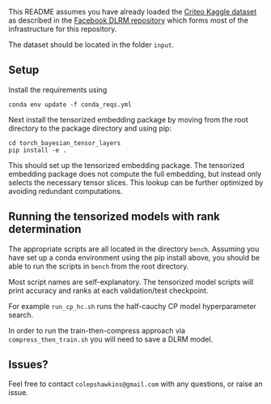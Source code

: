 This README assumes you have already loaded the [Criteo Kaggle dataset](https://labs.criteo.com/2014/02/kaggle-display-advertising-challenge-dataset/) as described in the [Facebook DLRM repository](https://github.com/facebookresearch/dlrm) which forms most of the infrastructure for this repository.

The dataset should be located in the folder `input`.

## Setup

Install the requirements using 
```
conda env update -f conda_reqs.yml
```
Next install the tensorized embedding package by moving from the root directory to the package directory and using pip:
```
cd torch_bayesian_tensor_layers
pip install -e .
```
This should set up the tensorized embedding package. The tensorized embedding package does not compute the full embedding, but instead only selects the necessary tensor slices. This lookup can be further optimized by avoiding redundant computations.

## Running the tensorized models with rank determination

The appropriate scripts are all located in the directory `bench`. Assuming you have set up a conda environment using the pip install above, you should be able to run the scripts in `bench` from the root directory.

Most script names are self-explanatory. The tensorized model scripts will print accuracy and ranks at each validation/test checkpoint. 

For example `run_cp_hc.sh` runs the half-cauchy CP model hyperparameter search.

In order to run the train-then-compress approach via `compress_then_train.sh` you will need to save a DLRM model.


## Issues?

Feel free to contact `colepshawkins@gmail.com` with any questions, or raise an issue.
